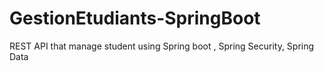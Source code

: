 # GestionEtudiants-SpringBoot
REST API that manage student using Spring boot , Spring Security, Spring Data
